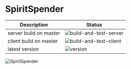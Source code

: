 # SpiritSpender
| Description      | Status |
| ----------- | ----------- |
| server build on master | ![build-and-test-server](https://github.com/TomaT3/SpiritSpender/workflows/build-and-test-server/badge.svg?branch=master) |
| client build on master | ![build-and-test-client](https://github.com/TomaT3/SpiritSpender/workflows/build-and-test-client/badge.svg?branch=master) |
| latest version  | ![version](https://img.shields.io/github/v/tag/tomat3/SpiritSpender)        |


![SpiritSpender](Doc/IMG_20200702_135323.jpg)
